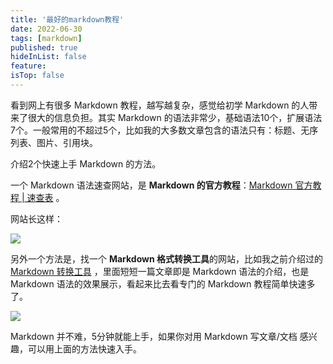```yaml
---
title: '最好的markdown教程'
date: 2022-06-30
tags: [markdown]
published: true
hideInList: false
feature: 
isTop: false
---
```

看到网上有很多 Markdown 教程，越写越复杂，感觉给初学 Markdown 的人带来了很大的信息负担。其实 Markdown 的语法非常少，基础语法10个，扩展语法7个。一般常用的不超过5个，比如我的大多数文章包含的语法只有：标题、无序列表、图片、引用块。

介绍2个快速上手 Markdown 的方法。

一个 Markdown 语法速查网站，是 **Markdown 的官方教程**：[Markdown 官方教程 | 速查表](https://markdown.com.cn/cheat-sheet.html#总览) 。

网站长这样：

![](https://s2.loli.net/2022/06/30/u7xE4orV8qfBUaD.png)

另外一个方法是，找一个 **Markdown 格式转换工具**的网站，比如我之前介绍过的 [Markdown 转换工具](https://md.qikqiak.com) ，里面短短一篇文章即是 Markdown 语法的介绍，也是 Markdown 语法的效果展示，看起来比去看专门的 Markdown 教程简单快速多了。

![](https://s2.loli.net/2022/06/30/OAP2yRHia1BLdVr.png)

Markdown 并不难，5分钟就能上手，如果你对用 Markdown 写文章/文档 感兴趣，可以用上面的方法快速入手。
